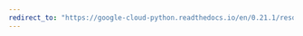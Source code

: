 ```yaml
---
redirect_to: "https://google-cloud-python.readthedocs.io/en/0.21.1/resource-manager-project.html"
---
```

